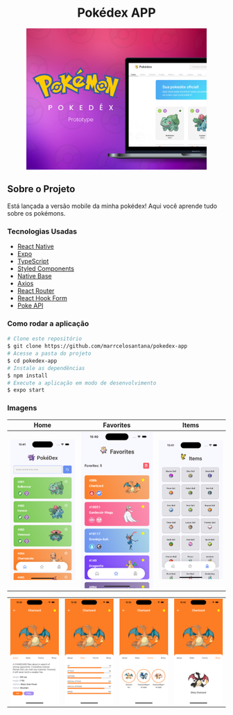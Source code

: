 <h1 style="text-align: center; font-weight: bold;">Pokédex APP</h1>

<div align="center" >
  <img src="./assets/Thumb.png" height="325">
</div>

## Sobre o Projeto

Está lançada a versão mobile da minha pokédex! Aqui você aprende tudo sobre os pokémons.

### Tecnologias Usadas

- [React Native](https://reactnative.dev/)
- [Expo](https://expo.dev/)
- [TypeScript](https://www.typescriptlang.org/)
- [Styled Components](https://styled-components.com/)
- [Native Base](https://nativebase.io/)
- [Axios](https://axios-http.com/ptbr/docs/intro)
- [React Router](https://reactrouter.com/en/main)
- [React Hook Form](https://react-hook-form.com/)
- [Poke API](https://pokeapi.co/)

### Como rodar a aplicação

```bash
# Clone este repositório
$ git clone https://github.com/marrcelosantana/pokedex-app
# Acesse a pasta do projeto
$ cd pokedex-app
# Instale as dependências
$ npm install
# Execute a aplicação em modo de desenvolvimento
$ expo start

```

### Imagens

|                Home                 |                Favorites                 |                Items                 |
| :---------------------------------: | :--------------------------------------: | :----------------------------------: |
| <img src= "./screenshots/home.png"> | <img src= "./screenshots/favorites.png"> | <img src= "./screenshots/items.png"> |

|                                        |                                          |                                          |                                          |
| :------------------------------------: | :--------------------------------------: | :--------------------------------------: | ---------------------------------------- |
| <img src= "./screenshots/details.png"> | <img src= "./screenshots/details-2.png"> | <img src= "./screenshots/details-3.png"> | <img src= "./screenshots/details-4.png"> |
